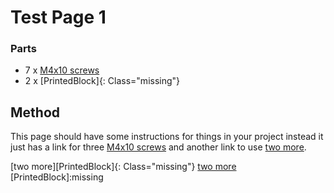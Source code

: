 [M4x10 screws]:Parts/M4x10PanSteel.md ""
# Test Page 1




### Parts

* 7 x  [M4x10 screws] 
* 2 x  [PrintedBlock]{: Class="missing"} 


## Method
This page should have some instructions for things in your project instead it just has a link for three [M4x10 screws] and another link to use [two more][M4x10 screws].

[two more][PrintedBlock]{: Class="missing"}
[two more][M4x10 screws]
[PrintedBlock]:missing